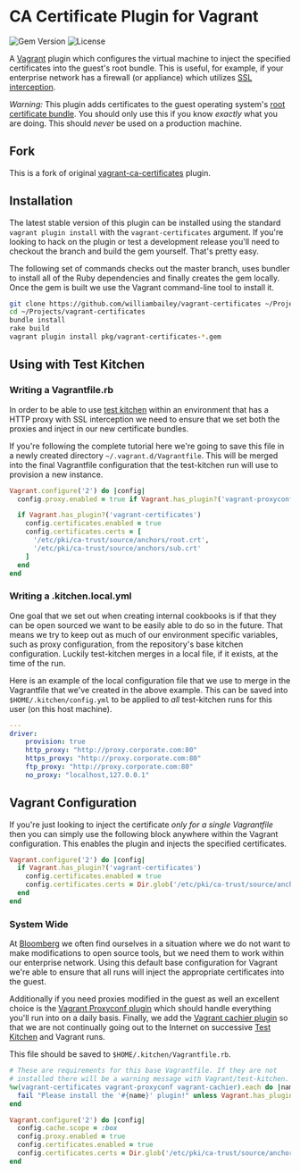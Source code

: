 # CA Certificate Plugin for Vagrant
![Gem Version](https://img.shields.io/gem/v/vagrant-certificates.svg)
![License](https://img.shields.io/github/license/gfi-centre-ouest/vagrant-certificates.svg)

A [Vagrant][4] plugin which configures the virtual machine to inject
the specified certificates into the guest's root bundle. This is
useful, for example, if your enterprise network has a firewall (or
appliance) which utilizes [SSL interception][5].

_Warning:_ This plugin adds certificates to the guest operating
system's [root certificate bundle][6]. You should only use this if you
know *exactly* what you are doing. This should *never* be used on a
production machine.

## Fork

This is a fork of original [vagrant-ca-certificates](https://github.com/williambailey/vagrant-ca-certificates) plugin.

## Installation
The latest stable version of this plugin can be installed using the
standard `vagrant plugin install` with the `vagrant-certificates`
argument. If you're looking to hack on the plugin or test a
development release you'll need to checkout the branch and build the
gem yourself. That's pretty easy.

The following set of commands checks out the master branch, uses
bundler to install all of the Ruby dependencies and finally creates
the gem locally. Once the gem is built we use the Vagrant command-line
tool to install it.
```sh
git clone https://github.com/williambailey/vagrant-certificates ~/Projects/vagrant-certificates
cd ~/Projects/vagrant-certificates
bundle install
rake build
vagrant plugin install pkg/vagrant-certificates-*.gem
```

## Using with Test Kitchen
### Writing a Vagrantfile.rb
In order to be able to use [test kitchen][2] within an environment that
has a HTTP proxy with SSL interception we need to ensure that we set
both the proxies and inject in our new certificate bundles.

If you're following the complete tutorial here we're going to save
this file in a newly created directory
`~/.vagrant.d/Vagrantfile`. This will be merged into the final
Vagrantfile configuration that the test-kitchen run will use to
provision a new instance.
```ruby
Vagrant.configure('2') do |config|
  config.proxy.enabled = true if Vagrant.has_plugin?('vagrant-proxyconf')

  if Vagrant.has_plugin?('vagrant-certificates')
    config.certificates.enabled = true
    config.certificates.certs = [
      '/etc/pki/ca-trust/source/anchors/root.crt',
      '/etc/pki/ca-trust/source/anchors/sub.crt'
    ]
  end
end
```
### Writing a .kitchen.local.yml
One goal that we set out when creating internal cookbooks is if that
they can be open sourced we want to be easily able to do so in the
future. That means we try to keep out as much of our environment
specific variables, such as proxy configuration, from the repository's
base kitchen configuration. Luckily test-kitchen merges in a local
file, if it exists, at the time of the run.

Here is an example of the local configuration file that we use to
merge in the Vagrantfile that we've created in the above example. This
can be saved into `$HOME/.kitchen/config.yml` to be applied to *all*
test-kitchen runs for this user (on this host machine).
```yaml
---
driver:
    provision: true
    http_proxy: "http://proxy.corporate.com:80"
    https_proxy: "http://proxy.corporate.com:80"
    ftp_proxy: "http://proxy.corporate.com:80"
    no_proxy: "localhost,127.0.0.1"
```

## Vagrant Configuration
If you're just looking to inject the certificate *only for a single
Vagrantfile* then you can simply use the following block anywhere
within the Vagrant configuration. This enables the plugin and injects
the specified certificates.

```ruby
Vagrant.configure('2') do |config|
  if Vagrant.has_plugin?('vagrant-certificates')
    config.certificates.enabled = true
    config.certificates.certs = Dir.glob('/etc/pki/ca-trust/source/anchors/*.crt')
  end
end
```
### System Wide
At [Bloomberg][1] we often find ourselves in a situation where we do
not want to make modifications to open source tools, but we need them
to work within our enterprise network. Using this default base configuration
for Vagrant we're able to ensure that all runs will inject the appropriate
certificates into the guest.

Additionally if you need proxies modified in the guest as well an
excellent choice is the [Vagrant Proxyconf plugin][2] which should
handle everything you'll run into on a daily basis. Finally, we add the
[Vagrant cachier plugin][7] so that we are not continually going out to the Internet
on successive [Test Kitchen][3] and Vagrant runs.

This file should be saved to `$HOME/.kitchen/Vagrantfile.rb`.
```ruby
# These are requirements for this base Vagrantfile. If they are not
# installed there will be a warning message with Vagrant/test-kitchen.
%w(vagrant-certificates vagrant-proxyconf vagrant-cachier).each do |name|
  fail "Please install the '#{name}' plugin!" unless Vagrant.has_plugin?(name)
end

Vagrant.configure('2') do |config|
  config.cache.scope = :box
  config.proxy.enabled = true
  config.certificates.enabled = true
  config.certificates.certs = Dir.glob('/etc/pki/ca-trust/source/anchors/*.crt')
end
```
[1]: https://careers.bloomberg.com
[2]: https://github.com/tmatilai/vagrant-proxyconf
[3]: https://github.com/test-kitchen/test-kitchen
[4]: https://github.com/mitchellh/vagrant
[5]: http://en.wikipedia.org/wiki/Man-in-the-middle_attack
[6]: http://en.wikipedia.org/wiki/Root_certificate
[7]: https://github.com/fgrehm/vagrant-cachier
